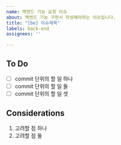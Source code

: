 ```yaml
---
name: 백엔드 기능 요청 이슈
about: 백엔드 기능 구현시 작성해야하는 이슈입니다.
title: "[be] 이슈제목"
labels: back-end
assignees: ''

---
```


## To Do

- [ ] commit 단위의 할 일 하나
- [ ] commit 단위의 할 일 둘
- [ ] commit 단위의 할 일 셋

## Considerations

1. 고려할 점 하나
2. 고려할 점 둘
